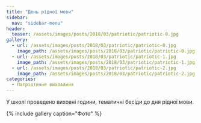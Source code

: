 ```yaml
---
title: "День рідної мови"
sidebar:
  nav: "sidebar-menu"
header:
  teaser: /assets/images/posts/2018/03/patriotic/patriotic-0.jpg
gallery:
  - url: /assets/images/posts/2018/03/patriotic/patriotic-0.jpg
    image_path: /assets/images/posts/2018/03/patriotic/patriotic-0.jpg
  - url: /assets/images/posts/2018/03/patriotic/patriotic-1.jpg
    image_path: /assets/images/posts/2018/03/patriotic/patriotic-1.jpg
  - url: /assets/images/posts/2018/03/patriotic/patriotic-2.jpg
    image_path: /assets/images/posts/2018/03/patriotic/patriotic-2.jpg
categories:
  - Патріотичне виховання
---
```


У школі проведено виховні години, тематичні бесіди до дня рідної мови.

{% include gallery caption="Фото" %}
